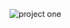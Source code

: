 
![project one]([https://example.com/image.png](https://github.com/Reaemanz/Tableau-Projects/blob/main/Learning%20tableau/Golf%20Superstore%20Performance%20Overview.png)https://github.com/Reaemanz/Tableau-Projects/blob/main/Learning%20tableau/Golf%20Superstore%20Performance%20Overview.png)


